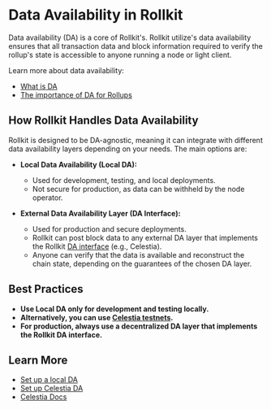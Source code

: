 # Data Availability in Rollkit

Data availability (DA) is a core of Rollkit's. Rollkit utilize's  data availability ensures that all transaction data and block information required to verify the rollup's state is accessible to anyone running a node or light client.

Learn more about data availability:

- [What is DA](https://celestia.org/what-is-da/)
- [The importance of DA for Rollups](https://medium.com/zeeve/exploring-data-availability-layer-and-its-importance-in-rollups-0a4fbf2e0ffc)

## How Rollkit Handles Data Availability

Rollkit is designed to be DA-agnostic, meaning it can integrate with different data availability layers depending on your needs. The main options are:

- **Local Data Availability (Local DA):**
  - Used for development, testing, and local deployments.
  - Not secure for production, as data can be withheld by the node operator.

- **External Data Availability Layer (DA Interface):**
  - Used for production and secure deployments.
  - Rollkit can post block data to any external DA layer that implements the Rollkit [DA interface](https://github.com/rollkit/rollkit/blob/main/core/da/da.go#L11) (e.g., Celestia).
  - Anyone can verify that the data is available and reconstruct the chain state, depending on the guarantees of the chosen DA layer.

## Best Practices

- **Use Local DA only for development and testing locally.**
- **Alternatively, you can use [Celestia testnets](https://docs.celestia.org/how-to-guides/participate).**
- **For production, always use a decentralized DA layer that implements the Rollkit DA interface.**

## Learn More

- [Set up a local DA](/guides/da/local-da.md)
- [Set up Celestia DA](/guides/da/celestia-da.md)
- [Celestia Docs](https://docs.celestia.org/)
